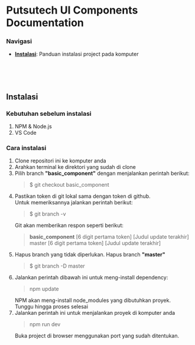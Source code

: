 <h1>Putsutech UI Components Documentation</h1>

<h3>Navigasi</h3>
<ul>
  <li>
    <b><a href="#installation">Instalasi</a></b>: Panduan instalasi project pada komputer
  </li>
</ul>

<br> <br> <br>
<h2 id="installation">Instalasi</h2>

<h3>Kebutuhan sebelum instalasi</h3>
<ol>
  <li>NPM & Node.js</li>
  <li>VS Code</li>
</ol>

<h3>Cara instalasi</h3>
<ol>
  <li>
    Clone repositori ini ke komputer anda
  </li>
  <li>
    Arahkan terminal ke direktori yang sudah di clone
  </li>
  <li>
    Pilih branch <b>"basic_component"</b> dengan menjalankan perintah berikut:
    <blockquote>
      $ git checkout basic_component
    </blockquote>
  </li>
  <li>
    Pastikan token di git lokal sama dengan token di github.
    <br>Untuk memeriksannya jalankan perintah berikut:
    <blockquote>
      $ git branch -v
    </blockquote>
    Git akan memberikan respon seperti berikut:
    <blockquote>
      <b>basic_component</b> [6 digit pertama token] [Judul update terakhir]<br>
      master [6 digit pertama token] [Judul update terakhir]
    </blockquote>
  </li>
  <li>
    Hapus branch yang tidak diperlukan. Hapus branch <b>"master"</b>
    <blockquote>
      $ git branch -D master
    </blockquote>
  </li>
  <li>
    Jalankan perintah dibawah ini untuk meng-install dependency:
    <blockquote>
      npm update
    </blockquote>
    NPM akan meng-install node_modules yang dibutuhkan proyek.<br>
    Tunggu hingga proses selesai
  </li>
  <li>
    Jalankan perintah ini untuk menjalankan proyek di komputer anda
    <blockquote>
      npm run dev
    </blockquote>
    Buka project di browser menggunakan port yang sudah ditentukan.
  </li>
</ol>